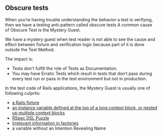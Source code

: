 ## Obscure tests

When you’re having trouble understanding the behavior a test is verifying, then we have a testing anti-pattern called obscure tests
A common cause of Obscure Test is the Mystery Guest.

We have a mystery guest when test reader is not able to see the cause and effect between fixture and verification logic because part of it is done outside the Test Method.

The impact is:
- Tests don’t fulfill the role of Tests as Documentation.
- You may have Erratic Tests which result in tests that don’t pass during every test run or pass in the test environment but not in production.

In the test code of Rails applications, the Mystery Guest is usually one of following culprits:
- [a Rails fixture](obscure-tests/fixtures-vs-factories.md)
- [an instance variable defined at the top of a long context block, or nested up multiple context blocks](obscure-tests/instance-variable.md)
- [RSpec DSL Puzzle](obscure-tests/rspec-dsl-puzzle.md)
- [Irrelevant information in factories](obscure-tests/irrelevant-informaion.md)
- a variable without an Intention Revealing Name
